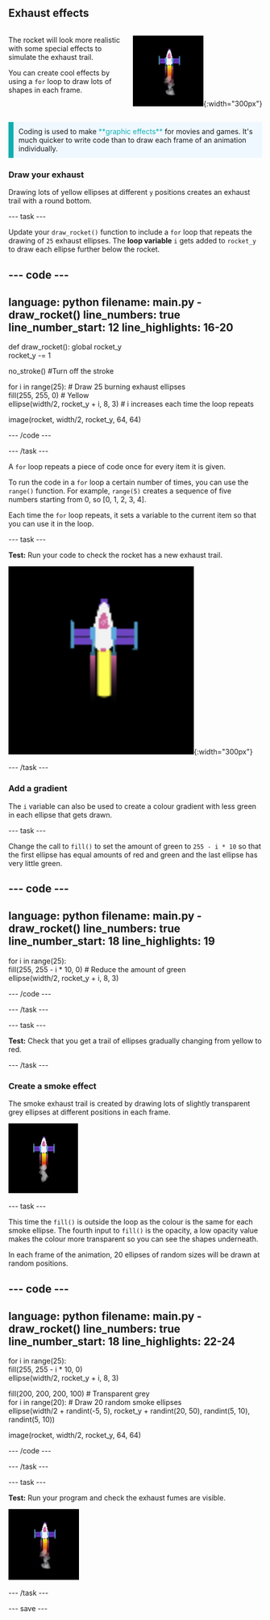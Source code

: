 ## Exhaust effects

<div style="display: flex; flex-wrap: wrap">
<div style="flex-basis: 200px; flex-grow: 1; margin-right: 15px;">

The rocket will look more realistic with some special effects to simulate the exhaust trail. 

You can create cool effects by using a `for` loop to draw lots of shapes in each frame.

</div>
<div>

![The rocket mid flight with an exhaust trail.](images/flying_rocket.gif){:width="300px"}

</div>
</div>

<p style="border-left: solid; border-width:10px; border-color: #0faeb0; background-color: aliceblue; padding: 10px;">
Coding is used to make <span style="color: #0faeb0">**graphic effects**</span> for movies and games. It's much quicker to write code than to draw each frame of an animation individually. </p>

### Draw your exhaust

Drawing lots of yellow ellipses at different `y` positions creates an exhaust trail with a round bottom.
 
--- task ---

Update your `draw_rocket()` function to include a `for` loop that repeats the drawing of `25` exhaust ellipses. The **loop variable** `i` gets added to `rocket_y` to draw each ellipse further below the rocket. 

--- code ---
---
language: python
filename: main.py - draw_rocket()
line_numbers: true
line_number_start: 12
line_highlights: 16-20
---

def draw_rocket():
  global rocket_y   
  rocket_y -= 1   

  no_stroke() #Turn off the stroke

  for i in range(25):  # Draw 25 burning exhaust ellipses   
    fill(255, 255, 0)  # Yellow   
    ellipse(width/2, rocket_y + i, 8, 3)  # i increases each time the loop repeats    

  image(rocket, width/2, rocket_y, 64, 64)


--- /code ---

--- /task ---

A `for` loop repeats a piece of code once for every item it is given. 

To run the code in a `for` loop a certain number of times, you can use the `range()` function. For example, `range(5)` creates a sequence of five numbers starting from 0, so [0, 1, 2, 3, 4].

Each time the `for` loop repeats, it sets a variable to the current item so that you can use it in the loop. 

--- task ---

**Test:** Run your code to check the rocket has a new exhaust trail.

![A close-up of the rocket with an exhaust trail.](images/rocket_exhaust.png){:width="300px"}

--- /task ---

### Add a gradient

The `i` variable can also be used to create a colour gradient with less green in each ellipse that gets drawn.

--- task ---

Change the call to `fill()` to set the amount of green to `255 - i * 10` so that the first ellipse has equal amounts of red and green and the last ellipse has very little green.

--- code ---
---
language: python
filename: main.py - draw_rocket()
line_numbers: true
line_number_start: 18
line_highlights: 19
---

  for i in range(25):   
    fill(255, 255 - i * 10, 0)  # Reduce the amount of green    
    ellipse(width/2, rocket_y + i, 8, 3)

--- /code ---
    
--- /task ---

--- task ---

**Test:** Check that you get a trail of ellipses gradually changing from yellow to red. 

--- /task ---

### Create a smoke effect

The smoke exhaust trail is created by drawing lots of slightly transparent grey ellipses at different positions in each frame. 

![A slow animation of the smoke effect.](images/rocket_smoke.gif)

--- task ---

This time the `fill()` is outside the loop as the colour is the same for each smoke ellipse. The fourth input to `fill()` is the opacity, a low opacity value makes the colour more transparent so you can see the shapes underneath.

In each frame of the animation, 20 ellipses of random sizes will be drawn at random positions. 

--- code ---
---
language: python
filename: main.py - draw_rocket()
line_numbers: true
line_number_start: 18
line_highlights: 22-24
---

  for i in range(25):  
    fill(255, 255 - i * 10, 0)   
    ellipse(width/2, rocket_y + i, 8, 3)    

  fill(200, 200, 200, 100)  # Transparent grey   
  for i in range(20):  # Draw 20 random smoke ellipses    
    ellipse(width/2 + randint(-5, 5), rocket_y + randint(20, 50), randint(5, 10), randint(5, 10))    
  
  image(rocket, width/2, rocket_y, 64, 64)

--- /code ---

--- /task ---

--- task ---

**Test:** Run your program and check the exhaust fumes are visible. 

![An animation of the rocket and exhaust trail with added smoke.](images/rocket_exhaust_circles.gif)

--- /task ---

--- save ---
